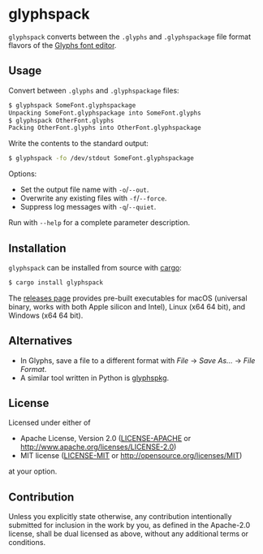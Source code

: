 # glyphspack

`glyphspack` converts between the  `.glyphs` and `.glyphspackage` file format flavors of the [Glyphs font editor](https://glyphsapp.com).

## Usage

Convert between `.glyphs` and `.glyphspackage` files:

```sh
$ glyphspack SomeFont.glyphspackage
Unpacking SomeFont.glyphspackage into SomeFont.glyphs
$ glyphspack OtherFont.glyphs
Packing OtherFont.glyphs into OtherFont.glyphspackage
```

Write the contents to the standard output:

```sh
$ glyphspack -fo /dev/stdout SomeFont.glyphspackage
```

Options:

- Set the output file name with `-o`/`--out`.
- Overwrite any existing files with `-f`/`--force`.
- Suppress log messages with `-q`/`--quiet`.

Run with `--help` for a complete parameter description.

## Installation

`glyphspack` can be installed from source with [cargo](https://doc.rust-lang.org/cargo/):

```sh
$ cargo install glyphspack
```

The [releases page](https://github.com/florianpircher/glyphspack/releases) provides pre-built executables for macOS (universal binary, works with both Apple silicon and Intel), Linux (x64 64 bit), and Windows (x64 64 bit).

## Alternatives

- In Glyphs, save a file to a different format with _File_ → _Save As…_ → _File Format_.
- A similar tool written in Python is [glyphspkg](https://github.com/jenskutilek/glyphspkg).

## License

Licensed under either of

- Apache License, Version 2.0 ([LICENSE-APACHE](LICENSE-APACHE) or <http://www.apache.org/licenses/LICENSE-2.0>)
- MIT license ([LICENSE-MIT](LICENSE-MIT) or <http://opensource.org/licenses/MIT>)

at your option.

## Contribution

Unless you explicitly state otherwise, any contribution intentionally submitted for inclusion in the work by you, as defined in the Apache-2.0 license, shall be dual licensed as above, without any additional terms or conditions.
